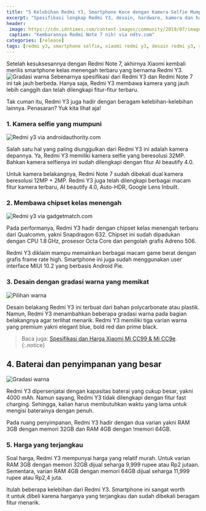 ```yaml
---
title: "5 Kelebihan Redmi Y3, Smartphone Kece dengan Kamera Selfie Mumpuni"
excerpt: "Spesifikasi lengkap Redmi Y3, desain, hardware, kamera dan harga ponsel cerdas terbaru dari Xiaomi"
header:
 image: https://cdn.idntimes.com/content-images/community/2019/07/images-2-bf5a4a28f1ed4b1b9d8deb89af914f23.jpeg
 caption: "Kembarannya Redmi Note 7 nih! via ndtv.com"
categories: [release]
tags: [redmi y3, smartphone selfie, xiaomi redmi y3, desain redmi y3, spesifikasi redmi y3]
---
```


Setelah kesuksesannya dengan Redmi Note 7, akhirnya Xiaomi kembali merilis smartphone kelas menengah terbaru yang bernama Redmi Y3.![Gradasi warna](https://cdn.idntimes.com/content-images/post/20190704/redmi-y3-a-14ef7bfe0e71886ee73e5f44d4d04949.jpg) Sebenarnya spesifikasi dari Redmi Y3 dan Redmi Note 7 ini tak jauh berbeda. Hanya saja, Redmi Y3 membawa kamera yang jauh lebih canggih dan telah dilengkapi fitur-fitur terbaru.

Tak cuman itu, Redmi Y3 juga hadir dengan beragam kelebihan-kelebihan lainnya. Penasaran? Yuk kita lihat aja!

### 1. Kamera selfie yang mumpuni

![Redmi y3 via androidauthority.com](https://cdn.idntimes.com/content-images/community/2019/07/redmi-y3-e-768x432-58feae587675d7b3b60b3d747c88ac5c.jpg)

Salah satu hal yang paling diunggulkan dari Redmi Y3 ini adalah kamera depannya. Ya, Redmi Y3 memiliki kamera selfie yang beresolusi 32MP. Bahkan kamera selfienya ini sudah dilengkapi dengan fitur AI beautify 4.0.

Untuk kamera belakangnya, Redmi Note 7 sudah dibekali dual kamera beresolusi 12MP + 2MP. Redmi Y3 juga telah dilengkapi berbagai macam fitur kamera terbaru, AI beautify 4.0, Auto-HDR, Google Lens Inbuilt.

### 2. Membawa chipset kelas menengah

![Redmi y3 via gadgetmatch.com](https://cdn.idntimes.com/content-images/post/20190704/redmi-y3-cc599ceb3d0d639f5de5600bf87a6b78.jpg)

Pada performanya, Redmi Y3 hadir dengan chipset kelas menengah terbaru dari Qualcomm, yakni Snapdragon 632. Chipset ini sudah dipadukan dengan CPU 1.8 GHz, prosesor Octa Core dan pengolah grafis Adreno 506.

Redmi Y3 diklaim mampu memainkan berbagai macam game berat dengan grafis frame rate high. Smartphone ini juga sudah menggunakan user interface MIUI 10.2 yang berbasis Android Pie.

### 3. Desain dengan gradasi warna yang memikat

![Pilihan warna](https://cdn.idntimes.com/content-images/community/2019/07/images-4-ce19ba6330cbdf775d1053db90a3d9da.jpeg)

Desain belakang Redmi Y3 ini terbuat dari bahan polycarbonate atau plastik. Namun, Redmi Y3 menambahkan beberapa gradasi warna pada bagian belakangnya agar terlihat menarik. Redmi Y3 memiliki tiga varian warna yang premium yakni elegant blue, bold red dan prime black.

> Baca juga: [Spesifikasi dan Harga Xiaomi Mi CC99 & Mi CC9e](https://mi.knoacc.org/xiaomi-mi-cc9-dan-mk-cc9e-resmi-rilis). {:.notice}

## 4. Baterai dan penyimpanan yang besar

![Gradasi warna](https://cdn.idntimes.com/content-images/post/20190704/redmi-y3-a-14ef7bfe0e71886ee73e5f44d4d04949.jpg)

Redmi Y3 dipersenjatai dengan kapasitas baterai yang cukup besar, yakni 4000 mAh. Namun sayang, Redmi Y3 tidak dilengkapi dengan fitur fast charging. Sehingga, kalian harus membutuhkan waktu yang lama untuk mengisi baterainya dengan penuh.

Pada ruang penyimpanan, Redmi Y3 hadir dengan dua varian yakni RAM 3GB dengan memori 32GB dan RAM 4GB dengan !memori 64GB.

### 5. Harga yang terjangkau

Soal harga, Redmi Y3 mempunyai harga yang relatif murah. Untuk varian RAM 3GB dengan memori 32GB dijual seharga 9,999 rupee atau Rp2 jutaan. Sementara, varian RAM 4GB dengan memori 64GB dijual seharga 11,999 rupee atau Rp2,4 juta.

Itulah beberapa kelebihan dari Redmi Y3. Smartphone ini sangat worth it untuk dibeli karena harganya yang terjangkau dan sudah dibekali beragam fitur menarik.
